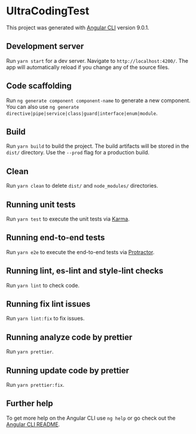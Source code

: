 # UltraCodingTest

This project was generated with [Angular CLI](https://github.com/angular/angular-cli) version 9.0.1.

## Development server

Run `yarn start` for a dev server. Navigate to `http://localhost:4200/`. The app will automatically reload if you change any of the source files.

## Code scaffolding

Run `ng generate component component-name` to generate a new component. You can also use `ng generate directive|pipe|service|class|guard|interface|enum|module`.

## Build

Run `yarn build` to build the project. The build artifacts will be stored in the `dist/` directory. Use the `--prod` flag for a production build.

## Clean

Run `yarn clean` to delete `dist/` and  `node_modules/` directories.


## Running unit tests

Run `yarn test` to execute the unit tests via [Karma](https://karma-runner.github.io).

## Running end-to-end tests

Run `yarn e2e` to execute the end-to-end tests via [Protractor](http://www.protractortest.org/).

## Running lint, es-lint and style-lint checks

Run `yarn lint` to check code.

## Running fix lint issues

Run `yarn lint:fix` to fix issues.

## Running analyze code by prettier

Run `yarn prettier`.

## Running update code by prettier

Run `yarn prettier:fix`.

## Further help

To get more help on the Angular CLI use `ng help` or go check out the [Angular CLI README](https://github.com/angular/angular-cli/blob/master/README.md).
